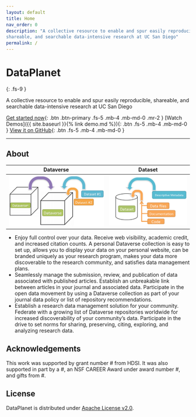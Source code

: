 ```yaml
---
layout: default
title: Home
nav_order: 0
description: "A collective resource to enable and spur easily reproducible,
shareable, and searchable data-intensive research at UC San Diego"
permalink: /
---
```


# DataPlanet
{: .fs-9 }

A collective resource to enable and spur easily reproducible,
shareable, and searchable data-intensive research at UC San Diego 

<!-- {: .fs-6 .fw-300 } -->

[Get started now](http://dataverse.dsmlp.ucsd.edu){: .btn .btn-primary .fs-5 .mb-4 .mb-md-0 .mr-2 } [Watch Demos]({{ site.baseurl }}{% link demo.md %}){: .btn .fs-5 .mb-4 .mb-md-0 } [View it on GitHub](https://github.com/ADALabUCSD/DataPlanet){: .btn .fs-5 .mb-4 .mb-md-0 }

---

## About 

Dataverse           |  Dataset
:-------------------------:|:-------------------------:
![](images/Dataverse.png)  |  ![](images/Dataset.png)

- Enjoy full control over your data. Receive web visibility, academic credit, and increased citation counts. A personal Dataverse collection is easy to set up, allows you to display your data on your personal website, can be branded uniquely as your research program, makes your data more discoverable to the research community, and satisfies data management plans. 
- Seamlessly manage the submission, review, and publication of data associated with published articles. Establish an unbreakable link between articles in your journal and associated data. Participate in the open data movement by using a Dataverse collection as part of your journal data policy or list of repository recommendations.
- Establish a research data management solution for your community. Federate with a growing list of Dataverse repositories worldwide for increased discoverability of your community’s data. Participate in the drive to set norms for sharing, preserving, citing, exploring, and analyzing research data. 



## Acknowledgements

This work was supported by grant number # from HDSI. It was also supported in part by a #, an NSF CAREER Award under award number #, and gifts from #. 

## License

DataPlanet is distributed under [Apache License v2.0](https://github.com/ADALabUCSD/DataPlanet/blob/master/LICENSE).

<!-- ### Contributing

When contributing to this repository, please first discuss the change you wish to make via issue,
email, or any other method with the owners of this repository before making a change. Read more about becoming a contributor in [our GitHub repo](https://github.com/just-the-docs/just-the-docs#contributing).

#### Thank you to the contributors of Just the Docs!

<ul class="list-style-none">
{% for contributor in site.github.contributors %}
  <li class="d-inline-block mr-1">
     <a href="{{ contributor.html_url }}"><img src="{{ contributor.avatar_url }}" width="32" height="32" alt="{{ contributor.login }}"/></a>
  </li>
{% endfor %}
</ul>

### Code of Conduct

Just the Docs is committed to fostering a welcoming community.

[View our Code of Conduct](https://github.com/just-the-docs/just-the-docs/tree/main/CODE_OF_CONDUCT.md) on our GitHub repository. -->
